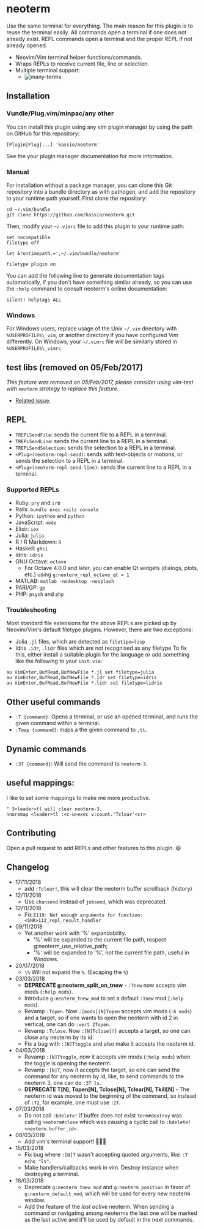 # neoterm

Use the same terminal for everything. The main reason for this plugin is to
reuse the terminal easily. All commands open a terminal if one does not already
exist. REPL commands open a terminal and the proper REPL if not already opened.

- Neovim/Vim terminal helper functions/commands.
- Wraps REPLs to receive current file, line or selection.
- Multiple terminal support:
  - ![many-terms](https://cloud.githubusercontent.com/assets/120483/8921869/fe459572-34b1-11e5-93c9-c3b6f3b44719.gif)

## Installation

### Vundle/Plug.vim/minpac/any other

You can install this plugin using any vim plugin manager by using the path on
GitHub for this repository:

```vim
[Plugin|Plug|...] 'kassio/neoterm'
```

See the your plugin manager documentation for more information.

### Manual

For installation without a package manager, you can clone this Git repository
into a bundle directory as with pathogen, and add the repository to your
runtime path yourself. First clone the repository:

```console
cd ~/.vim/bundle
git clone https://github.com/kassio/neoterm.git
```

Then, modify your `~/.vimrc` file to add this plugin to your runtime path:

```vim
set nocompatible
filetype off

let &runtimepath.=',~/.vim/bundle/neoterm'

filetype plugin on
```

You can add the following line to generate documentation tags automatically,
if you don't have something similar already, so you can use the `:help` command
to consult neoterm's online documentation:

```vim
silent! helptags ALL
```

### Windows

For Windows users, replace usage of the Unix `~/.vim` directory with
`%USERPROFILE%\_vim`, or another directory if you have configured
Vim differently. On Windows, your `~/.vimrc` file will be similarly
stored in `%USERPROFILE%\_vimrc`.

## test libs (removed on 05/Feb/2017)

*This feature was removed on 05/Feb/2017, please consider using vim-test with
`neoterm` strategy to replace this feature.*

- [Related issue](https://github.com/kassio/neoterm/issues/123).

## REPL

* `TREPLSendFile`: sends the current file to a REPL in a terminal.
* `TREPLSendLine`: sends the current line to a REPL in a terminal.
* `TREPLSendSelection`: sends the selection to a REPL in a terminal.
* `<Plug>(neoterm-repl-send)`: sends with text-objects or motions, or sends the
  selection to a REPL in a terminal.
* `<Plug>(neoterm-repl-send-line)`: sends the current line to a REPL in a
  terminal.

### Supported REPLs

* Ruby: `pry` and `irb`
* Rails: `bundle exec rails console`
* Python: `ipython` and `python`
* JavaScript: `node`
* Elixir: `iex`
* Julia: `julia`
* R / R Markdown: `R`
* Haskell: `ghci`
* Idris: `idris`
* GNU Octave: `octave`
  * For Octave 4.0.0 and later, you can enable Qt widgets (dialogs, plots, etc.) using `g:neoterm_repl_octave_qt = 1`
* MATLAB: `matlab -nodesktop -nosplash`
* PARI/GP: `gp`
* PHP: `psysh` and `php`

### Troubleshooting

Most standard file extensions for the above REPLs are picked up by Neovim/Vim's
default filetype plugins. However, there are two exceptions:
* Julia `.jl` files, which are detected as `filetipe=lisp`
* Idris `.idr`, `.lidr` files which are not recognised as any filetype
To fix this, either install a suitable plugin for the language or add something like
the following to your `init.vim`:
```viml
au VimEnter,BufRead,BufNewFile *.jl set filetype=julia
au VimEnter,BufRead,BufNewFile *.idr set filetype=idris
au VimEnter,BufRead,BufNewFile *.lidr set filetype=lidris
```

## Other useful commands

* `:T {command}`: Opens a terminal, or use an opened terminal, and runs the
                  given command within a terminal.
* `:Tmap {command}`: maps a the given command to `,tt`.

## Dynamic commands

* `:3T {command}`: Will send the command to `neoterm-3`.

## useful mappings:

I like to set some mappings to make me more productive.

```viml
" 3<leader>tl will clear neoterm-3.
nnoremap <leader>tl :<c-u>exec v:count.'Tclear'<cr>
```

## Contributing

Open a pull request to add REPLs and other features to this plugin. :smiley:

## Changelog

* 17/11/2018
  - add `:Tclear!`, this will clear the neoterm buffer scrollback (history)
* 12/11/2018
  - Use `chansend` instead of `jobsend`, which was deprecated.
* 12/11/2018
  - Fix `E119: Not enough arguments for function: <SNR>112_repl_result_handler`
* 09/11/2018
  - Yet another work with '%' expandability.
    - '%' will be expanded to the current file path, respect g:neoterm_use_relative_path;
    - '\%' will be expanded to '%', not the current file path, useful in Windows.
* 20/07/2018
  - `\%` Will not expand the `%`. (Escaping the `%`)
* 03/03/2018
  - **DEPRECATE g:neoterm_split_on_tnew** - `:Tnew` now accepts vim mods (`:help mods`).
  - Introduce `g:neoterm_tnew_mod` to set a default `:Tnew` mod (`:help mods`).
  - Revamp `:Topen`. Now `:[mods][N]Topen` accepts vim mods (`:h mods`) and a
    target, so if one wants to open the neoterm with id 2 in vertical, one can
    do `:vert 2Topen`.
  - Revamp `:Tclose`. Now `:[N]Tclose[!]` accepts a target, so one can close any
    neoterm by its id.
  - Fix a bug with `:[N]Ttoggle` and also make it accepts the neoterm id.
* 04/03/2018
  - Revamp `:[N]Ttoggle`, now it accepts vim mods (`:help mods`) when the toggle
    is opening the neoterm.
  - Revamp `:[N]T`, now it accepts the target, so one can send the command for
    any neoterm by id, like, to send commands to the neoterm 3, one can do
     `:3T ls`.
  - **DEPRECATE T[N], Topen[N], Tclose[N], Tclear[N], Tkill[N]** - The neoterm
    id was moved to the beginning of the command, so instead of `:T2`, for
    example, one must use `:2T`.
* 07/03/2018
  - Do not call `:bdelete!` if buffer does not exist `term#destroy` was calling
    `neoterm#close` which was causing a cyclic call to `:bdelete!
    <neoterm.buffer_id>`.
* 08/03/2018
  - Add vim's terminal support! 🎉🎉🎉
* 15/03/2018
  - Fix bug where `:[N]T` wasn't accepting quoted arguments, like:
    `:T echo "ls"`.
  - Make handlers/callbacks work in vim. Destroy instance when destroying a
    terminal.
* 18/03/2018
  - Deprecate `g:neoterm_tnew_mod` and `g:neoterm_position` in favor of
    `g:neoterm_default_mod`, which will be used for every new neoterm window.
  - Add the feature of the _last active_ neoterm. When sending a command or
    navigating among neoterms the last one will be marked as the last active and
    it'll be used by default in the next commands.
